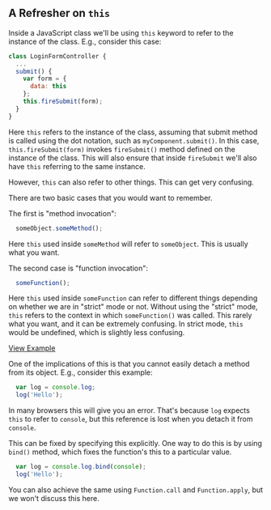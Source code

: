 ## A Refresher on `this`

Inside a JavaScript class we'll be using `this` keyword to refer to the instance of the class. E.g., consider this case:

```js
class LoginFormController {
  ...
  submit() {
    var form = {
      data: this
    };
    this.fireSubmit(form);
  }
}
```

Here `this` refers to the instance of the class, assuming that submit method is called using the dot notation, such as `myComponent.submit()`. In this case, `this.fireSubmit(form)` invokes `fireSubmit()` method defined on the instance of the class. This will also ensure that inside `fireSubmit` we'll also have `this` referring to the same instance.

However, `this` can also refer to other things. This can get very confusing.

There are two basic cases that you would want to remember.

The first is "method invocation":

```js
  someObject.someMethod();
```

Here `this` used inside `someMethod` will refer to `someObject`. This is usually what you want.

The second case is "function invocation":


```js
  someFunction();
```

Here `this` used inside `someFunction` can refer to different things depending on whether we are in "strict" mode or not. Without using the "strict" mode, `this` refers to the context in which `someFunction()` was called. This rarely what you want, and it can be extremely confusing. In strict mode, `this` would be undefined, which is slightly less confusing.

[View Example](http://jsbin.com/vekawimihe/2/edit?js,console)

One of the implications of this is that you cannot easily detach a method from its object. E.g., consider this example:

```js
  var log = console.log;
  log('Hello');
```

In many browsers this will give you an error. That's because `log` expects `this` to refer to `console`, but this reference is lost when you detach it from `console`.

This can be fixed by specifying this explicitly. One way to do this is by using `bind()` method, which fixes the function's this to a particular value.

```js
  var log = console.log.bind(console);
  log('Hello');
```

You can also achieve the same using `Function.call` and `Function.apply`, but we won't discuss this here.
